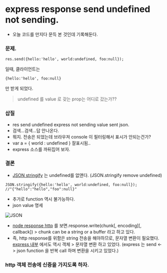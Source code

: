 # express response send undefined not sending.

- 오늘 코드를 만지다 문득 본 것인데 기록해둔다.

### 문제.
```
res.send({hello:'hello', world:undefined, foo:null});
```
일때, 클라이언트는
```
{hello:'hello', foo:null}
```
만 받게 되었다.

> undefined 를 value 로 갖는 prop는 어디로 갔는가??
  
### 삽질

 - res send undefined express not sending value sent json.
 - 검색...검색...답 안나온다.
 - 뭐지. 전송은 되었는데 브라우져 console 이 필터링해서 표시가 안되는건가?
 - var a = { world : undefined } 잘표시됨..
 - express 소스를 까뒤집어 보자.
 
### 결론
  - [JSON stringify](https://developer.mozilla.org/ko/docs/Web/JavaScript/Reference/Global_Objects/JSON/stringify) 는 undefined를 없앤다.
  (JSON.stringify remove undefined)

  ```
  JSON.stringify({hello:'hello', world:undefined, foo:null});
  //"{"hello":"hello","foo":null}"
  ```

  - 추가로 function 역시 불가능하다.
  - json value 명세
  
  ![JSON](http://json.org/value.gif)

  
  - [node response http](https://nodejs.org/api/http.html#http_response_write_chunk_encoding_callback) 
   를 보면.response.write(chunk[, encoding][, callback]) > chunk can be a string or a buffer 라고 하고 있다.
  - 즉, http response를 위함은 string 전송을 해야하므로, 문자열 변환이 필요했다.
  [express 내부](https://github.com/expressjs/express/blob/master/lib/response.js#L242)
  에서도 역시 객체 > 문자열 변환 하고 있었다.
  (express 는 send <-> json function 을 반복 call 하며 변환을 시키고 있었다.)

### http 객체 전송에 신중을 가지도록 하자.
    
  


